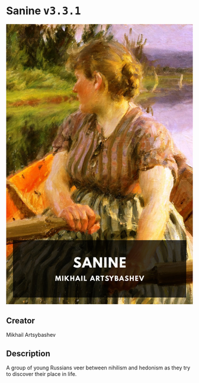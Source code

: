 
# Sanine <kbd>v3.3.1</kbd>

<center>
  <img src="./cover-1024.jpg"/>
</center>

## Creator
Mikhail Artsybashev

## Description
A group of young Russians veer between nihilism and hedonism as they try to discover their place in life.
